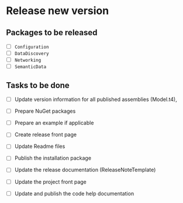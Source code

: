 ﻿# Release new version
 
## Packages to be released

- [ ] `Configuration`
- [ ] `DataDiscovery`
- [ ] `Networking`
- [ ] `SemanticData`

## Tasks to be done

- [ ] Update version information for all published assemblies (Model.t4), 
- [ ] Prepare NuGet packages
- [ ] Prepare an example if applicable
- [ ] Create release front page
- [ ] Update Readme files
- [ ] Publish the installation package
- [ ] Update the release documentation (ReleaseNoteTemplate)
- [ ] Update the project front page
- [ ] Update and publish the code help documentation

